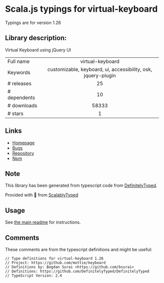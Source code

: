 
# Scala.js typings for virtual-keyboard

Typings are for version 1.26

## Library description:
Virtual Keyboard using jQuery UI

|                    |                 |
| ------------------ | :-------------: |
| Full name          | virtual-keyboard |
| Keywords           | customizable, keyboard, ui, accessibility, osk, jquery-plugin |
| # releases         | 25 |
| # dependents       | 10 |
| # downloads        | 58333 |
| # stars            | 1 |

## Links
- [Homepage](https://github.com/Mottie/Keyboard)
- [Bugs](https://github.com/Mottie/Keyboard/issues)
- [Repository](https://github.com/Mottie/keyboard)
- [Npm](https://www.npmjs.com/package/virtual-keyboard)
    


## Note
This library has been generated from typescript code from [DefinitelyTyped](https://definitelytyped.org).

Provided with :purple_heart: from [ScalablyTyped](https://github.com/oyvindberg/ScalablyTyped)

## Usage
See [the main readme](../../readme.md) for instructions.

## Comments

These comments are from the typescript definitions and might be useful:
```
// Type definitions for virtual-keyboard 1.26
// Project: https://github.com/mottie/keyboard
// Definitions by: Bogdan Surai <https://github.com/bsurai>
// Definitions: https://github.com/DefinitelyTyped/DefinitelyTyped
// TypeScript Version: 2.4

```

